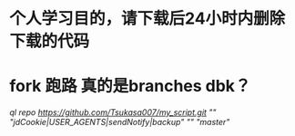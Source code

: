 # 个人学习目的，请下载后24小时内删除下载的代码
# fork  跑路  真的是branches dbk？
###### ql repo https://github.com/Tsukasa007/my_script.git "" "jdCookie|USER_AGENTS|sendNotify|backup" "" "master"
